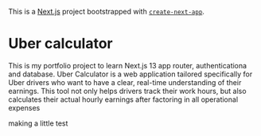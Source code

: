 This is a [Next.js](https://nextjs.org/) project bootstrapped with [`create-next-app`](https://github.com/vercel/next.js/tree/canary/packages/create-next-app).

# Uber calculator

This is my portfolio project to learn Next.js 13 app router, authenticationa and database.
Uber Calculator is a web application tailored specifically for Uber drivers who want to have a clear, real-time understanding of their earnings. This tool not only helps drivers track their work hours, but also calculates their actual hourly earnings after factoring in all operational expenses

making a little test